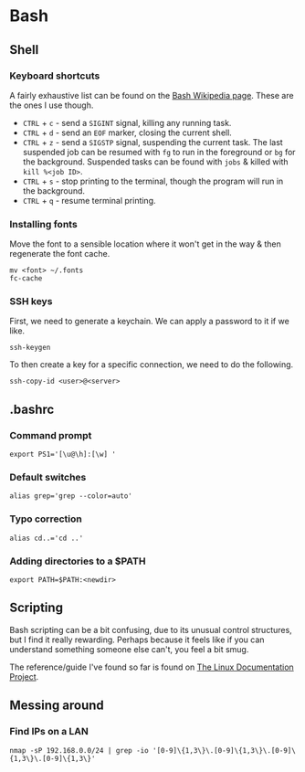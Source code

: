 # Bash


## Shell

### Keyboard shortcuts

A fairly exhaustive list can be found on the [Bash Wikipedia page](http://en.wikipedia.org/wiki/Bash_(Unix_shell)). These are the ones I use though.

* `CTRL` + `c` - send a `SIGINT` signal, killing any running task.
* `CTRL` + `d` - send an `EOF` marker, closing the current shell.
* `CTRL` + `z` - send a `SIGSTP` signal, suspending the current task. The last suspended job can be resumed with `fg` to run in the foreground or `bg` for the background. Suspended tasks can be found with `jobs` & killed with `kill %<job ID>`.
* `CTRL` + `s` - stop printing to the terminal, though the program will run in the background.
* `CTRL` + `q` - resume terminal printing.

### Installing fonts

Move the font to a sensible location where it won't get in the way & then regenerate the font cache.

    mv <font> ~/.fonts
    fc-cache

### SSH keys

First, we need to generate a keychain. We can apply a password to it if we like.

    ssh-keygen
    
To then create a key for a specific connection, we need to do the following.

    ssh-copy-id <user>@<server>


## .bashrc


### Command prompt
    
    export PS1='[\u@\h]:[\w] '

### Default switches

    alias grep='grep --color=auto'

### Typo correction

    alias cd..='cd ..'
    
### Adding directories to a $PATH

    export PATH=$PATH:<newdir>


## Scripting

Bash scripting can be a bit confusing, due to its unusual control structures, but I find it really rewarding. Perhaps because it feels like if you can understand something someone else can't, you feel a bit smug.

The reference/guide I've found so far is found on [The Linux Documentation Project](http://tldp.org/LDP/Bash-Beginners-Guide/html/).

## Messing around

### Find IPs on a LAN

    nmap -sP 192.168.0.0/24 | grep -io '[0-9]\{1,3\}\.[0-9]\{1,3\}\.[0-9]\{1,3\}\.[0-9]\{1,3\}'
    


